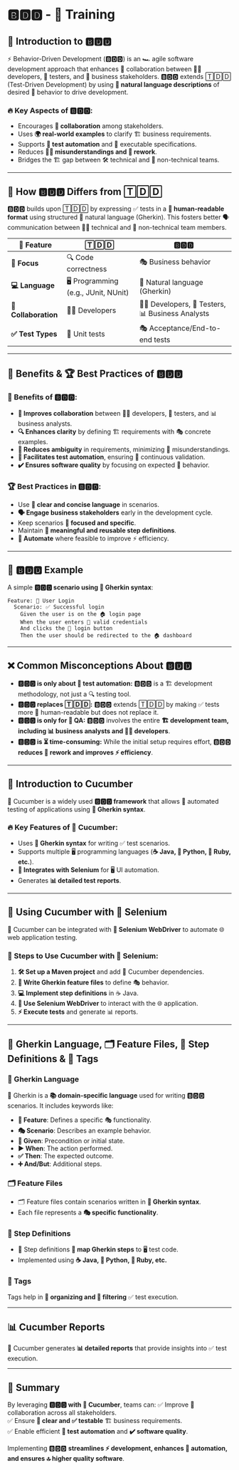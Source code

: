 # 🅱️🅳🅳 - 🥒 Training

## 🏁 Introduction to 🅱️🅳🅳
⚡ Behavior-Driven Development (🅱️🅳🅳) is an 🏎️ agile software development approach that enhances 🤝 collaboration between 👨‍💻 developers, 🧪 testers, and 💼 business stakeholders. 🅱️🅳🅳 extends 🅃🄳🄳 (Test-Driven Development) by using **📜 natural language descriptions** of desired 🎯 behavior to drive development.

### **🔥 Key Aspects of 🅱️🅳🅳:**
- Encourages **🤝 collaboration** among stakeholders.
- Uses **🌍 real-world examples** to clarify 🏗️ business requirements.
- Supports **🤖 test automation** and 📜 executable specifications.
- Reduces **🤷‍♂️ misunderstandings and 🔄 rework**.
- Bridges the 🏗️ gap between 🛠️ technical and 👥 non-technical teams.

---
## 🔄 How 🅱️🅳🅳 Differs from 🅃🄳🄳
🅱️🅳🅳 builds upon 🅃🄳🄳 by expressing ✅ tests in a **📖 human-readable format** using structured 📜 natural language (Gherkin). This fosters better 🗣️ communication between 👨‍💻 technical and 👥 non-technical team members.

| 📌 Feature  | 🅃🄳🄳 | 🅱️🅳🅳 |
|----------|----|----|
| **🎯 Focus** | 🔍 Code correctness | 🎭 Business behavior |
| **💻 Language** | 🖥️ Programming (e.g., JUnit, NUnit) | 📜 Natural language (Gherkin) |
| **🤝 Collaboration** | 👨‍💻 Developers | 👨‍💻 Developers, 🧪 Testers, 📊 Business Analysts |
| **✅ Test Types** | 🔬 Unit tests | 🎭 Acceptance/End-to-end tests |

---
## 🌟 Benefits & 🏆 Best Practices of 🅱️🅳🅳
### **🎯 Benefits of 🅱️🅳🅳:**
- **🤝 Improves collaboration** between 👨‍💻 developers, 🧪 testers, and 📊 business analysts.
- **🔍 Enhances clarity** by defining 🏗️ requirements with 🎭 concrete examples.
- **🚫 Reduces ambiguity** in requirements, minimizing 🤷 misunderstandings.
- **🤖 Facilitates test automation**, ensuring 🔄 continuous validation.
- **✔️ Ensures software quality** by focusing on expected 🎯 behavior.

### **🏆 Best Practices in 🅱️🅳🅳:**
- Use **📢 clear and concise language** in scenarios.
- **🗣️ Engage business stakeholders** early in the development cycle.
- Keep scenarios **🎯 focused and specific**.
- Maintain **🔁 meaningful and reusable step definitions**.
- **🤖 Automate** where feasible to improve ⚡ efficiency.

---
## 📝 🅱️🅳🅳 Example
A simple **🅱️🅳🅳 scenario using 📜 Gherkin syntax**:

```gherkin
Feature: 👤 User Login
  Scenario: ✅ Successful login
    Given the user is on the 🏠 login page
    When the user enters 🔐 valid credentials
    And clicks the 🔘 login button
    Then the user should be redirected to the 🏠 dashboard
```

---
## ❌ Common Misconceptions About 🅱️🅳🅳
- **🅱️🅳🅳 is only about 🤖 test automation:** 🅱️🅳🅳 is a 🏗️ development methodology, not just a 🔍 testing tool.
- **🅱️🅳🅳 replaces 🅃🄳🄳:** 🅱️🅳🅳 extends 🅃🄳🄳 by making ✅ tests more 📖 human-readable but does not replace it.
- **🅱️🅳🅳 is only for 🧪 QA:** 🅱️🅳🅳 involves the entire **🏗️ development team, including 📊 business analysts and 👨‍💻 developers**.
- **🅱️🅳🅳 is ⏳ time-consuming:** While the initial setup requires effort, 🅱️🅳🅳 **reduces 🔄 rework and improves ⚡ efficiency**.

---
## 🥒 Introduction to Cucumber
🥒 Cucumber is a widely used **🅱️🅳🅳 framework** that allows 🤖 automated testing of applications using **📜 Gherkin syntax**.

### **🔥 Key Features of 🥒 Cucumber:**
- Uses **📜 Gherkin syntax** for writing ✅ test scenarios.
- Supports multiple 🖥️ programming languages (**☕ Java, 🐍 Python, 💎 Ruby, etc.**).
- **🤖 Integrates with Selenium** for 🖥️ UI automation.
- Generates **📊 detailed test reports**.

---
## 🥒 Using Cucumber with 🦾 Selenium
🥒 Cucumber can be integrated with **🦾 Selenium WebDriver** to automate 🌐 web application testing.

### **🚀 Steps to Use Cucumber with 🦾 Selenium:**
1. **🛠️ Set up a Maven project** and add 🥒 Cucumber dependencies.
2. **📜 Write Gherkin feature files** to define 🎭 behavior.
3. **💻 Implement step definitions** in ☕ Java.
4. **🦾 Use Selenium WebDriver** to interact with the 🌐 application.
5. **⚡ Execute tests** and generate 📊 reports.

---
## 📜 Gherkin Language, 🗂️ Feature Files, 📄 Step Definitions & 🔖 Tags
### **📜 Gherkin Language**
📜 Gherkin is a **📚 domain-specific language** used for writing 🅱️🅳🅳 scenarios. It includes keywords like:
- **🌟 Feature**: Defines a specific 🎭 functionality.
- **🎭 Scenario**: Describes an example behavior.
- **📝 Given**: Precondition or initial state.
- **▶️ When**: The action performed.
- **✅ Then**: The expected outcome.
- **➕ And/But**: Additional steps.

### **🗂️ Feature Files**
- 🗂️ Feature files contain scenarios written in **📜 Gherkin syntax**.
- Each file represents a **🎭 specific functionality**.

### **📄 Step Definitions**
- 📄 Step definitions **🔗 map Gherkin steps** to 🖥️ test code.
- Implemented using **☕ Java, 🐍 Python, 💎 Ruby, etc.**

### **🔖 Tags**
Tags help in **📌 organizing and 🔄 filtering** ✅ test execution.

---
## 📊 Cucumber Reports
🥒 Cucumber generates **📊 detailed reports** that provide insights into ✅ test execution.

---
## 🎯 Summary
By leveraging **🅱️🅳🅳 with 🥒 Cucumber**, teams can:
✅ Improve 🤝 collaboration across all stakeholders.  
✅ Ensure **📜 clear and ✅ testable** 🏗️ business requirements.  
✅ Enable efficient **🤖 test automation** and **✔️ software quality**.  

Implementing 🅱️🅳🅳 **streamlines ⚡ development, enhances 🤖 automation, and ensures 🔝 higher quality software**.


